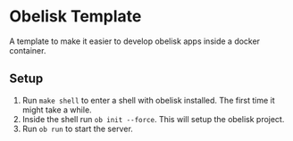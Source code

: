 # Obelisk Template

A template to make it easier to develop obelisk apps inside a docker container.

## Setup

1. Run `make shell` to enter a shell with obelisk installed. The first time it might take a while.
1. Inside the shell run `ob init --force`. This will setup the obelisk project.
1. Run `ob run` to start the server.
